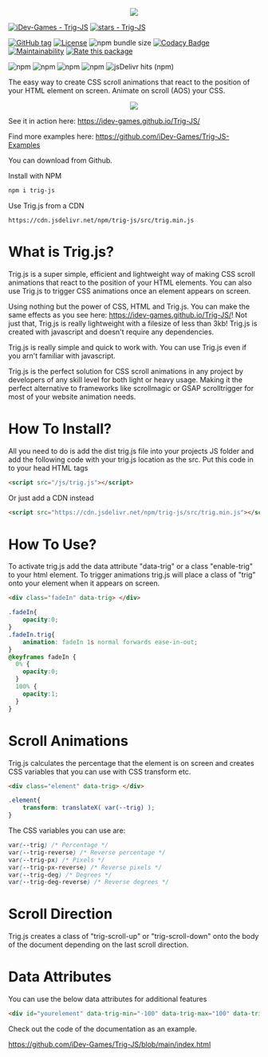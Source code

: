 <p align="center">
  <img src="https://github.com/iDev-Games/Trig-JS/blob/main/logo.png">
</p>


[![iDev-Games - Trig-JS](https://img.shields.io/static/v1?label=iDev-Games&message=Trig-JS&color=blue&logo=github)](https://github.com/iDev-Games/Trig-JS "Go to GitHub repo")
[![stars - Trig-JS](https://img.shields.io/github/stars/iDev-Games/Trig-JS?style=social)](https://github.com/iDev-Games/Trig-JS)


[![GitHub tag](https://img.shields.io/github/tag/iDev-Games/Trig-JS?include_prereleases=&sort=semver&color=blue)](https://github.com/iDev-Games/Trig-JS/releases/)
[![License](https://img.shields.io/badge/License-MIT-blue)](#license)
![npm bundle size](https://img.shields.io/bundlephobia/min/trig-js)
[![Codacy Badge](https://app.codacy.com/project/badge/Grade/ce378a75b36040f9a820005742a225ac)](https://app.codacy.com/gh/iDev-Games/Trig-JS/dashboard?utm_source=gh&utm_medium=referral&utm_content=&utm_campaign=Badge_grade)
[![Maintainability](https://api.codeclimate.com/v1/badges/0d58ec40b6b2e8231b19/maintainability)](https://codeclimate.com/github/iDev-Games/Trig-JS/maintainability)
[![Rate this package](https://badges.openbase.com/js/rating/trig-js.svg?token=yMxvYp29jHYagYuMihBM9fSmdmu4CUt12M6SRvyJ6k0=)](https://openbase.com/js/trig-js?utm_source=embedded&amp;utm_medium=badge&amp;utm_campaign=rate-badge)

![npm](https://img.shields.io/npm/dt/trig-js?logo=NPM) ![npm](https://img.shields.io/npm/dw/trig-js?logo=NPM) ![npm](https://img.shields.io/npm/dm/trig-js?logo=NPM) ![npm](https://img.shields.io/npm/dy/trig-js?logo=NPM) ![jsDelivr hits (npm)](https://img.shields.io/jsdelivr/npm/hm/trig-js)

The easy way to create CSS scroll animations that react to the position of your HTML element on screen. Animate on scroll (AOS) your CSS.

<p align="center">
  <img src="https://github.com/iDev-Games/Trig-JS/raw/main/creative.gif">
</p>


See it in action here: https://idev-games.github.io/Trig-JS/

Find more examples here: https://github.com/iDev-Games/Trig-JS-Examples

You can download from Github.

Install with NPM

```css
npm i trig-js
```

Use Trig.js from a CDN
```
https://cdn.jsdelivr.net/npm/trig-js/src/trig.min.js
```

# What is Trig.js?
Trig.js is a super simple, efficient and lightweight way of making CSS scroll animations that react to the position of your HTML elements. You can also use Trig.js to trigger CSS animations once an element appears on screen.

Using nothing but the power of CSS, HTML and Trig.js. You can make the same effects as you see here: https://idev-games.github.io/Trig-JS/! Not just that, Trig.js is really lightweight with a filesize of less than 3kb! Trig.js is created with javascript and doesn't require any dependencies.

Trig.js is really simple and quick to work with. You can use Trig.js even if you arn't familiar with javascript. 

Trig.js is the perfect solution for CSS scroll animations in any project by developers of any skill level for both light or heavy usage. Making it the perfect alternative to frameworks like scrollmagic or GSAP scrolltrigger for most of your website animation needs.

# How To Install?
All you need to do is add the dist trig.js file into your projects JS folder and add the following code with your trig.js location as the src. Put this code in to your head HTML tags

```html
<script src="/js/trig.js"></script>
```

Or just add a CDN instead
```html
<script src="https://cdn.jsdelivr.net/npm/trig-js/src/trig.min.js"></script>
```

# How To Use?
To activate trig.js add the data attribute "data-trig" or a class "enable-trig" to your html element. To trigger animations trig.js will place a class of "trig" onto your element when it appears on screen.

```html
<div class="fadeIn" data-trig> </div>
```
```css
.fadeIn{ 
    opacity:0;
}
.fadeIn.trig{ 
    animation: fadeIn 1s normal forwards ease-in-out; 
}
@keyframes fadeIn { 
  0% { 
    opacity:0;
  } 
  100% { 
    opacity:1; 
  } 
}
```

# Scroll Animations
Trig.js calculates the percentage that the element is on screen and creates CSS variables that you can use with CSS transform etc.

```html
<div class="element" data-trig> </div>
```
```css
.element{ 
    transform: translateX( var(--trig) );
}
```

The CSS variables you can use are:

```css
var(--trig) /* Percentage */
var(--trig-reverse) /* Reverse percentage */
var(--trig-px) /* Pixels */
var(--trig-px-reverse) /* Reverse pixels */
var(--trig-deg) /* Degrees */
var(--trig-deg-reverse) /* Reverse degrees */
```

# Scroll Direction
Trig.js creates a class of "trig-scroll-up" or "trig-scroll-down" onto the body of the document depending on the last scroll direction.

# Data Attributes
You can use the below data attributes for additional features

```html
<div id="yourelement" data-trig-min="-100" data-trig-max="100" data-trig-offset="0" data-trig-height="0" data-trig-global="false" data-trig> </div>
```

Check out the code of the documentation as an example.

https://github.com/iDev-Games/Trig-JS/blob/main/index.html
